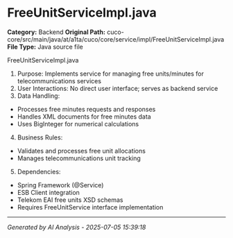 # FreeUnitServiceImpl.java

**Category:** Backend
**Original Path:** cuco-core/src/main/java/at/a1ta/cuco/core/service/impl/FreeUnitServiceImpl.java
**File Type:** Java source file

FreeUnitServiceImpl.java
1. Purpose: Implements service for managing free units/minutes for telecommunications services
2. User Interactions: No direct user interface; serves as backend service
3. Data Handling:
- Processes free minutes requests and responses
- Handles XML documents for free minutes data
- Uses BigInteger for numerical calculations
4. Business Rules:
- Validates and processes free unit allocations
- Manages telecommunications unit tracking
5. Dependencies:
- Spring Framework (@Service)
- ESB Client integration
- Telekom EAI free units XSD schemas
- Requires FreeUnitService interface implementation

---
*Generated by AI Analysis - 2025-07-05 15:39:18*
